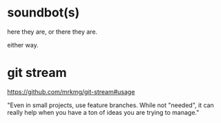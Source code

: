 # soundbot(s)

here they are, or there they are.

either way.

# git stream

https://github.com/mrkmg/git-stream#usage

"Even in small projects, use feature branches. While not "needed",
it can really help when you have a ton of ideas you are trying to manage."
